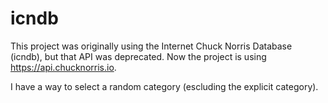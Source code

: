 # icndb

This project was originally using the Internet Chuck Norris Database (icndb), but that API was deprecated. Now the project is using https://api.chucknorris.io.

I have a way to select a random category (escluding the explicit category).